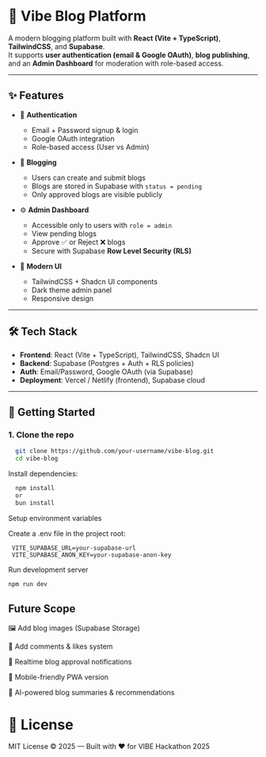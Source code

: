 # 📝 Vibe Blog Platform  

A modern blogging platform built with **React (Vite + TypeScript)**, **TailwindCSS**, and **Supabase**.  
It supports **user authentication (email & Google OAuth)**, **blog publishing**, and an **Admin Dashboard** for moderation with role-based access.  

---

## ✨ Features  

- 🔐 **Authentication**
  - Email + Password signup & login  
  - Google OAuth integration  
  - Role-based access (User vs Admin)  

- 📝 **Blogging**
  - Users can create and submit blogs  
  - Blogs are stored in Supabase with `status = pending`  
  - Only approved blogs are visible publicly  

- ⚙️ **Admin Dashboard**
  - Accessible only to users with `role = admin`  
  - View pending blogs  
  - Approve ✅ or Reject ❌ blogs  
  - Secure with Supabase **Row Level Security (RLS)**  

- 🎨 **Modern UI**
  - TailwindCSS + Shadcn UI components  
  - Dark theme admin panel  
  - Responsive design  

---

## 🛠️ Tech Stack  

- **Frontend**: React (Vite + TypeScript), TailwindCSS, Shadcn UI  
- **Backend**: Supabase (Postgres + Auth + RLS policies)  
- **Auth**: Email/Password, Google OAuth (via Supabase)  
- **Deployment**: Vercel / Netlify (frontend), Supabase cloud  

---

## 🚀 Getting Started  

### 1. Clone the repo
```bash
  git clone https://github.com/your-username/vibe-blog.git
  cd vibe-blog 
```
Install dependencies:
```bash
  npm install
  or
  bun install
```
Setup environment variables

Create a .env file in the project root:
```
 VITE_SUPABASE_URL=your-supabase-url
 VITE_SUPABASE_ANON_KEY=your-supabase-anon-key
```
Run development server
```bash
npm run dev
```

## Future Scope

🖼 Add blog images (Supabase Storage)

💬 Add comments & likes system

📡 Realtime blog approval notifications

📱 Mobile-friendly PWA version

🧠 AI-powered blog summaries & recommendations

# 📜 License

MIT License © 2025 — Built with ❤️ for VIBE Hackathon 2025
